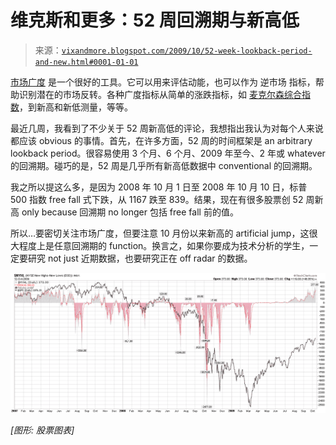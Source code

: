 <!--yml

分类：未分类

date: 2024-05-18 17:26:36

-->

# 维克斯和更多：52 周回溯期与新高低

> 来源：[`vixandmore.blogspot.com/2009/10/52-week-lookback-period-and-new.html#0001-01-01`](http://vixandmore.blogspot.com/2009/10/52-week-lookback-period-and-new.html#0001-01-01)

[市场广度](http://vixandmore.blogspot.com/search/label/breadth) 是一个很好的工具。它可以用来评估动能，也可以作为 逆市场 指标，帮助识别潜在的市场反转。各种广度指标从简单的涨跌指标，如 [麦克尔森综合指数](http://vixandmore.blogspot.com/search/label/McClellan%20Summation%20Index)，到新高和新低测量，等等。

最近几周，我看到了不少关于 52 周新高低的评论，我想指出我认为对每个人来说都应该 obvious 的事情。首先，在许多方面，52 周的时间框架是 an arbitrary lookback period。很容易使用 3 个月、6 个月、2009 年至今、2 年或 whatever 的回溯期。碰巧的是，52 周是几乎所有新高低数据中 conventional 的回溯期。

我之所以提这么多，是因为 2008 年 10 月 1 日至 2008 年 10 月 10 日，标普 500 指数 free fall 式下跌，从 1167 跌至 839。结果，现在有很多股票创 52 周新高 only because 回溯期 no longer 包括 free fall 前的值。

所以…要密切关注市场广度，但要注意 10 月份以来新高的 artificial jump，这很大程度上是任意回溯期的 function。换言之，如果你要成为技术分析的学生，一定要研究 not just 近期数据，也要研究正在 off radar 的数据。

![](img/e3b8f90cb438ebf948e83b854140e199.png)

*[图形: 股票图表]*
